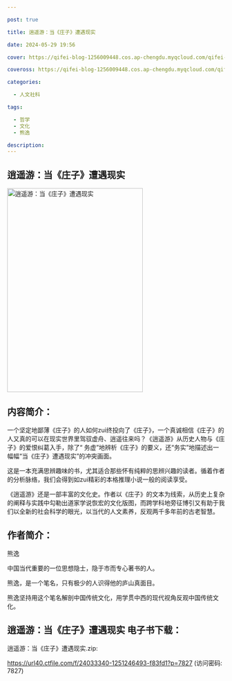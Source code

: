 ```yaml
---

post: true

title: 逍遥游：当《庄子》遭遇现实

date: 2024-05-29 19:56

cover: https://qifei-blog-1256009448.cos.ap-chengdu.myqcloud.com/qifei-blog/64eb61da661c6c8e549d725a.jpg

coveross: https://qifei-blog-1256009448.cos.ap-chengdu.myqcloud.com/qifei-blog/64eb61da661c6c8e549d725a.jpg

categories:

  - 人文社科

tags:

  - 哲学
  - 文化
  - 熊逸

description:
---
```


## 逍遥游：当《庄子》遭遇现实
<img alt="逍遥游：当《庄子》遭遇现实 " class="aligncenter loaded" data-was-processed="true" decoding="async" fetchpriority="high" height="471" src="https://qifei-blog-1256009448.cos.ap-chengdu.myqcloud.com/qifei-blog/64eb61da661c6c8e549d725a.jpg " style="cursor: zoom-in;" width="314"/>

## 内容简介：

一个坚定地鄙薄《庄子》的人如何zui终投向了《庄子》，一个真诚相信《庄子》的人又真的可以在现实世界里驾驭虚舟、逍遥往来吗？《逍遥游》从历史人物与《庄子》的爱恨纠葛入手，除了“ 务虚”地辨析《庄子》的要义，还“务实”地描述出一幅幅“当《庄子》遭遇现实”的冲突画面。

这是一本充满思辨趣味的书，尤其适合那些怀有纯粹的思辨兴趣的读者。循着作者的分析脉络，我们会得到如zui精彩的本格推理小说一般的阅读享受。

《逍遥游》还是一部丰富的文化史。作者以《庄子》的文本为线索，从历史上复杂的阐释与实践中勾勒出道家学说恢宏的文化版图，而跨学科地旁征博引又有助于我们以全新的社会科学的眼光，以当代的人文素养，反观两千多年前的古老智慧。

## 作者简介：

熊逸

中国当代重要的一位思想隐士，隐于市而专心著书的人。

熊逸，是一个笔名，只有极少的人识得他的庐山真面目。

熊逸坚持用这个笔名解剖中国传统文化，用学贯中西的现代视角反观中国传统文化。

## 逍遥游：当《庄子》遭遇现实 电子书下载：

逍遥游：当《庄子》遭遇现实.zip: 

https://url40.ctfile.com/f/24033340-1251246493-f83fd1?p=7827 (访问密码: 7827)
